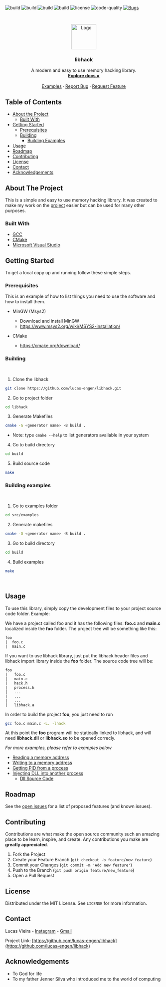 <!--
*** Thanks for checking out this README Template. If you have a suggestion that would
*** make this better, please fork the libhack and create a pull request or simply open
*** an issue with the tag "enhancement".
*** Thanks again! Now go create something AMAZING! :D
***
***
***
*** To avoid retyping too much info. Do a search and replace for the following:
*** lucas-engen, libhack, __lucas.vmx, lucas.engen.cc@gmail.com
-->





<!-- PROJECT SHIELDS -->
<!--
*** I'm using markdown "reference style" links for readability.
*** Reference links are enclosed in brackets [ ] instead of parentheses ( ).
*** See the bottom of this document for the declaration of the reference variables
*** for contributors-url, forks-url, etc. This is an optional, concise syntax you may use.
*** https://www.markdownguide.org/basic-syntax/#reference-style-links
-->

<!-- MARKDOWN LINKS & IMAGES -->
<!-- https://www.markdownguide.org/basic-syntax/#reference-style-links -->
[build-status-linux-url]: https://img.shields.io/github/workflow/status/lucasvmx/libhack/Build%20-%20Linux/dev?label=ubuntu-lts&style=flat-square
[build-status-win-url]: https://img.shields.io/github/workflow/status/lucasvmx/libhack/Build%20-%20Windows/dev?label=windows&style=flat-square
[code-quality-url]: https://img.shields.io/codefactor/grade/github/lucasvmx/libhack?color=#00ff00&style=flat-square
[license-url]: https://img.shields.io/github/license/lucas-engen/libhack?style=flat-square&color=purple
[circle-ci-url]: https://img.shields.io/circleci/build/github/lucasvmx/libhack/dev?label=manjaro&token=3dd99d046c4fd7b7f8945a1096963ffe6ee8cbc9
[debian-circle-ci-url]: https://img.shields.io/circleci/build/github/lucasvmx/libhack/dev?label=debian&token=3dd99d046c4fd7b7f8945a1096963ffe6ee8cbc9

[issues-closed-url]: https://img.shields.io/github/issues-closed-raw/lucas-engen/libhack?color=bb0000&style=plastic

![build][build-status-linux-url]
![build][build-status-win-url]
![build][circle-ci-url]
![build][debian-circle-ci-url]
![license][license-url]
![code-quality][code-quality-url]
[![Bugs](https://sonarcloud.io/api/project_badges/measure?project=lucasvmx_libhack&metric=bugs)](https://sonarcloud.io/summary/new_code?id=lucasvmx_libhack)

<!-- PROJECT LOGO -->
<br />
<p align="center">
  <a href="https://github.com/lucas-engen/libhack">
    <img src="images/ram-icon-23.jpg" alt="Logo" width="80" height="80">
  </a>

  <h3 align="center">libhack</h3>

  <p align="center">
    A modern and easy to use memory hacking library.
    <br />
    <a href="https://github.com/lucas-engen/libhack"><strong>Explore docs »</strong></a>
    <br />
    <br />
    <a href="src/examples">Examples</a>
    ·
    <a href="https://github.com/lucas-engen/libhack/issues">Report Bug</a>
    ·
    <a href="https://github.com/lucas-engen/libhack/issues">Request Feature</a>
  </p>
</p>



<!-- TABLE OF CONTENTS -->
## Table of Contents

* [About the Project](#about-the-project)
  * [Built With](#built-with)
* [Getting Started](#getting-started)
  * [Prerequisites](#prerequisites)
  * [Building](#building)
    * [Building Examples](#building-examples)
* [Usage](#usage)
* [Roadmap](#roadmap)
* [Contributing](#contributing)
* [License](#license)
* [Contact](#contact)
* [Acknowledgements](#acknowledgements)



<!-- ABOUT THE PROJECT -->
## About The Project

This is a simple and easy to use memory hacking library. It was created to make my work on the [project](https://github.com/lucas-engen/Warzone-2100-Hack) easier  but can be used for many other purposes.


### Built With

* [GCC](https://gcc.gnu.org/)
* [CMake](https://cmake.org/)
* [Microsoft Visual Studio](https://visualstudio.microsoft.com/pt-br/)



<!-- GETTING STARTED -->
## Getting Started

To get a local copy up and running follow these simple steps.

### Prerequisites

This is an example of how to list things you need to use the software and how to install them.

* MinGW (Msys2)
  - Download and install MinGW
  - https://www.msys2.org/wiki/MSYS2-installation/

* CMake
  - https://cmake.org/download/

### Building
<br>

1. Clone the libhack
```sh
git clone https://github.com/lucas-engen/libhack.git
```

2. Go to project folder
```sh
cd libhack
```

3. Generate Makefiles
```sh
cmake -G <generator name> -B build .
```

* Note: type `cmake --help` to list generators available in your system

4. Go to build directory
```sh
cd build
```

5. Build source code
```sh
make
```

### Building examples
<br>

1. Go to examples folder
```sh
cd src/examples
```

2. Generate makefiles
```sh
cmake -G <generator name> -B build .
```

3. Go to build directory
```sh
cd build
```

4. Build examples
```sh
make
```
<br>

<!-- USAGE EXAMPLES -->
## Usage

To use this library, simply copy the development files to your project source code folder. Example:

We have a project called foo and it has the following files: **foo.c** and **main.c** localized inside the **foo** folder. The project tree will be something like this:

```
foo
|  foo.c
|  main.c
```

If you want to use libhack library, just put the libhack header files and libhack import library inside the **foo** folder. The source code tree will be:

```
foo
|   foo.c
|   main.c
|   hack.h
|   process.h
|   ...
|   ...
|   ...
|   libhack.a
```

In order to build the project **foo**, you just need to run
```sh
gcc foo.c main.c -L. -lhack
```

At this point the **foo** program will be statically linked to libhack, and will need **libhack.dll** or **libhack.so** to be opened
correcly.

_For more examples, please refer to examples below_

- [Reading a memory address](src/examples/read_addr.c)
- [Writing to a memory address](src/examples/write_addr.c)
- [Getting PID from a process](src/examples/pid.c)
- [Injecting DLL into another process](src/examples/dll_inject.c)
  - [Dll Source Code](src/examples/hello.c)
 
<!-- ROADMAP -->
## Roadmap

See the [open issues](https://github.com/lucas-engen/libhack/issues) for a list of proposed features (and known issues).



<!-- CONTRIBUTING -->
## Contributing

Contributions are what make the open source community such an amazing place to be learn, inspire, and create. Any contributions you make are **greatly appreciated**.

1. Fork the Project
2. Create your Feature Branch (`git checkout -b feature/new_feature`)
3. Commit your Changes (`git commit -m 'Add new feature'`)
4. Push to the Branch (`git push origin feature/new_feature`)
5. Open a Pull Request


<!-- LICENSE -->
## License

Distributed under the MIT License. See `LICENSE` for more information.



<!-- CONTACT -->
## Contact

Lucas Vieira - [Instagram](https://www.instagram.com/__lucas.vmx) - [Gmail](mailto:lucas.engen.cc@gmail.com?subject=Sobre%20a%20libhack)

Project Link: [https://github.com/lucas-engen/libhack](https://github.com/lucas-engen/libhack)



<!-- ACKNOWLEDGEMENTS -->
## Acknowledgements

* To God for life
* To my father Jenner Silva who introduced me to the world of computing
